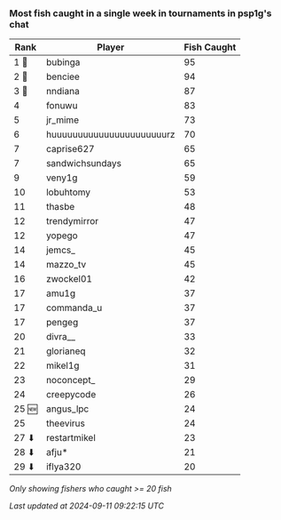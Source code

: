 ### Most fish caught in a single week in tournaments in psp1g's chat
| Rank | Player | Fish Caught |
|------|--------|-----------|
| 1 🥇  | bubinga  | 95 |
| 2 🥈  | benciee  | 94 |
| 3 🥉  | nndiana  | 87 |
| 4  | fonuwu  | 83 |
| 5  | jr_mime  | 73 |
| 6  | huuuuuuuuuuuuuuuuuuuuuurz  | 70 |
| 7  | caprise627  | 65 |
| 7  | sandwichsundays  | 65 |
| 9  | veny1g  | 59 |
| 10  | lobuhtomy  | 53 |
| 11  | thasbe  | 48 |
| 12  | trendymirror  | 47 |
| 12  | yopego  | 47 |
| 14  | jemcs_  | 45 |
| 14  | mazzo_tv  | 45 |
| 16  | zwockel01  | 42 |
| 17  | amu1g  | 37 |
| 17  | commanda_u  | 37 |
| 17  | pengeg  | 37 |
| 20  | divra__  | 33 |
| 21  | glorianeq  | 32 |
| 22  | mikel1g  | 31 |
| 23  | noconcept_  | 29 |
| 24  | creepycode  | 26 |
| 25 🆕 | angus_lpc  | 24 |
| 25  | theevirus  | 24 |
| 27 ⬇ | restartmikel  | 23 |
| 28 ⬇ | afju*  | 21 |
| 29 ⬇ | iflya320  | 20 |

_Only showing fishers who caught >= 20 fish_

_Last updated at 2024-09-11 09:22:15 UTC_